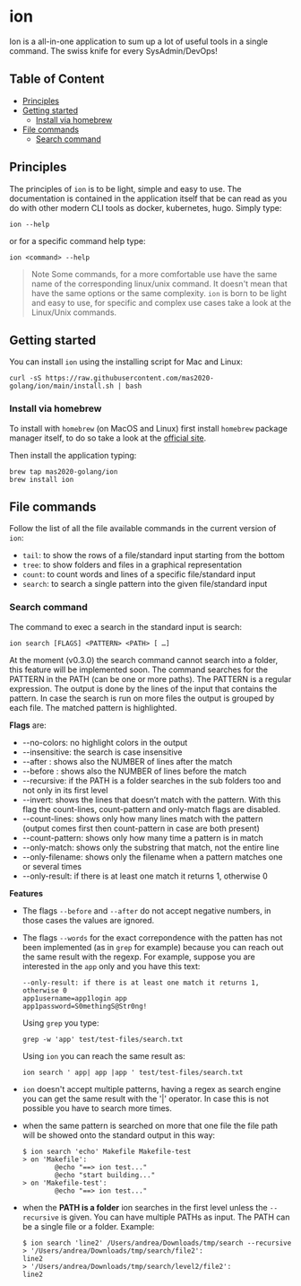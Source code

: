 # ion <!-- omit in toc -->
Ion is a all-in-one application to sum up a lot of useful tools in a single command. The swiss knife for every SysAdmin/DevOps!

## Table of Content <!-- omit in toc -->
- [Principles](#principles)
- [Getting started](#getting-started)
  - [Install via homebrew](#install-via-homebrew)
- [File commands](#file-commands)
  - [Search command](#search-command)

## Principles

The principles of `ion` is to be light, simple and easy to use. The documentation is contained in the application itself
that be can read as you do with other modern CLI tools as docker, kubernetes, hugo. Simply type:

```shell
ion --help
```

or for a specific command help type:

```shell
ion <command> --help
```

> Note
Some commands, for a more comfortable use have the same name of the corresponding linux/unix command. It doesn't mean that have
the same options or the same complexity. `ion` is born to be light and easy to use, for specific and complex use cases take a look at the
Linux/Unix commands.

## Getting started

You can install `ion` using the installing script for Mac and Linux:

```shell
curl -sS https://raw.githubusercontent.com/mas2020-golang/ion/main/install.sh | bash
```

### Install via homebrew

To install with `homebrew` (on MacOS and Linux) first install `homebrew` package manager itself, to do so take a look
at the [official site](https://brew.sh/).

Then install the application typing:
```shell
brew tap mas2020-golang/ion
brew install ion
```

## File commands

Follow the list of all the file available commands in the current version of `ion`:
- `tail`: to show the rows of a file/standard input starting from the bottom
- `tree`: to show folders and files in a graphical representation
- `count`: to count words and lines of a specific file/standard input
- `search`: to search a single pattern into the given file/standard input

### Search command
The command to exec a search in the standard input is search:

```shell
ion search [FLAGS] <PATTERN> <PATH> [ …]
```

At the moment (v0.3.0) the search command cannot search into a folder, this feature will be implemented soon.
The command searches for the PATTERN in the PATH (can be one or more paths). The PATTERN is a regular expression.
The output is done by the lines of the input that contains the pattern. In case the search is run on more files the output is grouped by each file. The matched pattern is highlighted.

**Flags** are:
- --no-colors: no highlight colors in the output
- --insensitive: the search is case insensitive
- --after <NUMBER>: shows also the NUMBER of lines after the match
- --before <NUMBER>: shows also the NUMBER of lines before the match 
- --recursive: if the PATH is a folder searches in the sub folders too and not only in its first level
- --invert: shows the lines that doesn’t match with the pattern. With this flag the count-lines, count-pattern and only-match flags are disabled.
- --count-lines: shows only how many lines match with the pattern (output comes first then count-pattern in case are both present)
- --count-pattern: shows only how many time a pattern is in match
- --only-match: shows only the substring that match, not the entire line
- --only-filename: shows only the filename when a pattern matches one or several times
- --only-result: if there is at least one match it returns 1, otherwise 0

**Features**

- The flags `--before` and `--after` do not accept negative numbers, in those cases the values are ignored.

- The flags `--words` for the exact correpondence with the patten has not been implemented (as in `grep` for example) because
you can reach out the same result with the regexp. For example, suppose you are interested in the `app` only and you have this
text:

  ```shell
  --only-result: if there is at least one match it returns 1, otherwise 0
  app1username=app1login app
  app1password=S0methingS@Str0ng!
  ```

  Using `grep` you type:

  ```shell
  grep -w 'app' test/test-files/search.txt
  ```

  Using `ion` you can reach the same result as:

  ```shell
  ion search ' app| app |app ' test/test-files/search.txt
  ```

- `ion` doesn't accept multiple patterns, having a regex as search engine you can get the same result with the '|' operator. In case this is not possible you have to search more times.
- when the same pattern is searched on more that one file the file path will be showed onto the standard output in this way:

  ```shell
  $ ion search 'echo' Makefile Makefile-test
  > on 'Makefile':
          @echo "==> ion test..."
          @echo "start building..."
  > on 'Makefile-test':
          @echo "==> ion test..."
  ```

- when the **PATH is a folder** ion searches in the first level unless the `--recursive` is given. You can have multiple PATHs as input. The PATH can be a single file or a folder. Example:

  ```shell
  $ ion search 'line2' /Users/andrea/Downloads/tmp/search --recursive
  > '/Users/andrea/Downloads/tmp/search/file2':
  line2
  > '/Users/andrea/Downloads/tmp/search/level2/file2':
  line2
  ```
